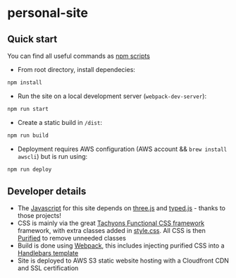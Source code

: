 # personal-site

## Quick start

You can find all useful commands as [npm scripts](package.json)

* From root directory, install dependecies:

```bash
npm install
```

* Run the site on a local development server (`webpack-dev-server`):

```bash
npm run start
```

* Create a static build in `/dist`:

```bash
npm run build
```

* Deployment requires AWS configuration (AWS account && `brew install awscli`) but is run using:

```bash
npm run deploy
```

## Developer details

* The [Javascript](src/index.js) for this site depends on [three.js](https://github.com/mrdoob/three.js) and [typed.js](https://github.com/mattboldt/typed.js) - thanks to those projects!
* CSS is mainly via the great [Tachyons Functional CSS framework](https://github.com/tachyons-css/tachyons) framework, with extra classes added in [style.css](src/css/style.css). All CSS is then [Purified](https://github.com/purifycss/purifycss) to remove unneeded classes
* Build is done using [Webpack](webpack.config.js), this includes injecting purified CSS into a [Handlebars template](index.hbs)
* Site is deployed to AWS S3 static website hosting with a Cloudfront CDN and SSL certification